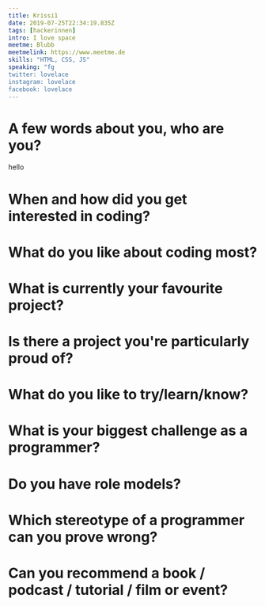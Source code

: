 ```yaml
---
title: Krissi1
date: 2019-07-25T22:34:19.835Z
tags: [hackerinnen]
intro: I love space
meetme: Blubb
meetmelink: https://www.meetme.de
skills: "HTML, CSS, JS"
speaking: "fg
twitter: lovelace
instagram: lovelace
facebook: lovelace
---
```


# A few words about you, who are you?
hello

# When and how did you get interested in coding?


# What do you like about coding most?


# What is currently your favourite project?


# Is there a project you're particularly proud of?


# What do you like to try/learn/know?


# What is your biggest challenge as a programmer?


# Do you have role models?


# Which stereotype of a programmer can you prove wrong?


# Can you recommend a book / podcast / tutorial / film or event?

